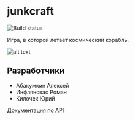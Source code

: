 # junkcraft
![Build status](https://travis-ci.org/iu7-ray-teamwork/junkcraft.svg?branch=master)

Игра, в которой летает космический корабль.

![alt text](http://www.pixentral.com/pics/18hGcIyDLW6G0vn1Xe2ORzBAKdBd20.png "screenshot")

## Разработчики
* Абакумкин Алексей
* Инфлянскас Роман
* Килочек Юрий

[Документация по API](http://iu7-ray-teamwork.github.io/junkcraft/)
